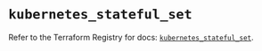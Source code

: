 # `kubernetes_stateful_set`

Refer to the Terraform Registry for docs: [`kubernetes_stateful_set`](https://registry.terraform.io/providers/hashicorp/kubernetes/2.35.0/docs/resources/stateful_set).
